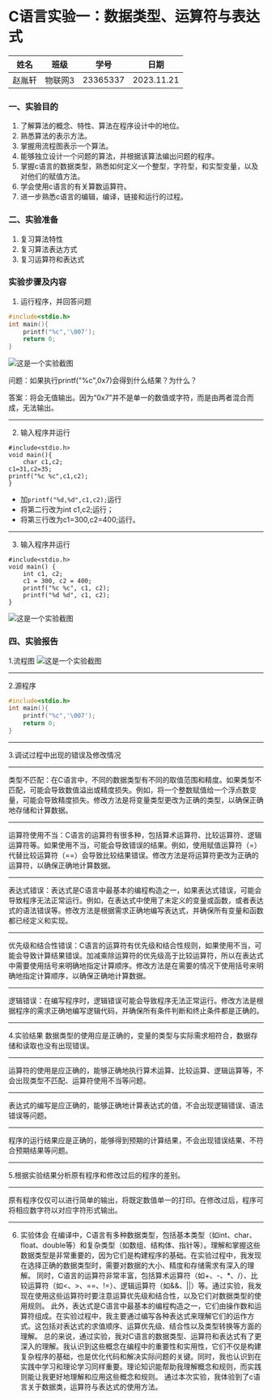 # C语言实验一：数据类型、运算符与表达式

姓名|班级|学号|日期
---|---|---|---
赵胤轩|物联网3|23365337|2023.11.21

### 一、实验目的

1. 了解算法的概念、特性、算法在程序设计中的地位。
2. 熟悉算法的表示方法。
3. 掌握用流程图表示一个算法。
4. 能够独立设计一个问题的算法，并根据该算法编出问题的程序。
5. 掌握c语言的数据类型，熟悉如何定义一个整型，字符型，和实型变量，以及对他们的赋值方法。
6. 学会使用c语言的有关算数运算符。
7. 进一步熟悉c语言的编辑，编译，链接和运行的过程。

### 二、实验准备
1. 复习算法特性
2. 复习算法表达方式
3. 复习运算符和表达式

### 实验步骤及内容

1. 运行程序，并回答问题
```C
#include<stdio.h>
int main(){
    printf("%c",'\007');
    return 0;
}
 ```
![这是一个实验截图]([https://github.com/sweet-lover/C-1/blob/main/5%7BY5(3T26PEA)%5D%60%5BT%7DO%5D4K7.png])


 问题：如果执行printf("%c",0x7)会得到什么结果？为什么？
 
 答案：将会无值输出。因为“0x7”并不是单一的数值或字符，而是由两者混合而成，无法输出。

 ****

 2. 输入程序并运行
```
#include<stdio.h>
void main(){
    char c1,c2;
c1=31,c2=35;
printf("%c %c",c1,c2);
}
```

- 加`printf("%d,%d",c1,c2);`运行
- 将第二行改为int c1,c2;运行；
- 将第三行改为c1=300,c2=400;运行。

-----

3. 输入程序并运行
```
#include<stdio.h>
void main() {
    int c1, c2;
    c1 = 300, c2 = 400;
    printf("%c %c", c1, c2);
    printf("%d %d", c1, c2);
}
```
![这是一个实验截图]([5{Y5(3T26PEA)]`[T}O]4K7.png])
### 四、实验报告
1.流程图
![这是一个实验截图]([(MJU1VA01MW@)MN{5}X43M0.png])
***
2.源程序
```C
#include<stdio.h>
int main(){
    printf("%c",'\007');
    return 0;
}
 ```
***
3.调试过程中出现的错误及修改情况
***
类型不匹配：在C语言中，不同的数据类型有不同的取值范围和精度。如果类型不匹配，可能会导致数值溢出或精度损失。例如，将一个整数赋值给一个浮点数变量，可能会导致精度损失。修改方法是将变量类型更改为正确的类型，以确保正确地存储和计算数据。
***
运算符使用不当：C语言的运算符有很多种，包括算术运算符、比较运算符、逻辑运算符等。如果使用不当，可能会导致错误的结果。例如，使用赋值运算符（=）代替比较运算符（==）会导致比较结果错误。修改方法是将运算符更改为正确的运算符，以确保正确地计算数据。
***
表达式错误：表达式是C语言中最基本的编程构造之一，如果表达式错误，可能会导致程序无法正常运行。例如，在表达式中使用了未定义的变量或函数，或者表达式的语法错误等。修改方法是根据需求正确地编写表达式，并确保所有变量和函数都已经定义和实现。
***
优先级和结合性错误：C语言的运算符有优先级和结合性规则，如果使用不当，可能会导致计算结果错误。加减乘除运算符的优先级高于比较运算符，所以在表达式中需要使用括号来明确地指定计算顺序。修改方法是在需要的情况下使用括号来明确地指定计算顺序，以确保正确地计算数据。
***
逻辑错误：在编写程序时，逻辑错误可能会导致程序无法正常运行。修改方法是根据程序的需求正确地编写逻辑代码，并确保所有条件判断和终止条件都是正确的。
***
4.实验结果
数据类型的使用应是正确的，变量的类型与实际需求相符合，数据存储和读取也没有出现错误。
***
运算符的使用是应正确的，能够正确地执行算术运算、比较运算、逻辑运算等，不会出现类型不匹配、运算符使用不当等问题。
***
表达式的编写是应正确的，能够正确地计算表达式的值，不会出现逻辑错误、语法错误等问题。
***
程序的运行结果应是正确的，能够得到预期的计算结果，不会出现错误结果、不符合预期结果等问题。
***
5.根据实验结果分析原有程序和修改过后的程序的差别。
***
原有程序仅仅可以进行简单的输出，将既定数值单一的打印。在修改过后，程序可将相应数字符以对应字符形式输出。
***
6. 实验体会
在编译中，C语言有多种数据类型，包括基本类型（如int、char、float、double等）和复杂类型（如数组、结构体、指针等）。理解和掌握这些数据类型是非常重要的，因为它们是构建程序的基础。在实验过程中，我发现在选择正确的数据类型时，需要对数据的大小、精度和存储需求有深入的理解。
同时，C语言的运算符非常丰富，包括算术运算符（如+、-、*、/）、比较运算符（如<、>、==、!=）、逻辑运算符（如&&、||）等。通过实验，我发现在使用这些运算符时要注意运算优先级和结合性，以及它们对数据类型的使用规则。
此外，表达式是C语言中最基本的编程构造之一，它们由操作数和运算符组成。在实验过程中，我主要通过编写各种表达式来理解它们的运作方式。这包括对表达式的求值顺序、运算优先级、结合性以及类型转换等方面的理解。
总的来说，通过实验，我对C语言的数据类型、运算符和表达式有了更深入的理解。我认识到这些概念在编程中的重要性和实用性，它们不仅是构建复杂程序的基础，也是优化代码和解决实际问题的关键。同时，我也认识到在实践中学习和理论学习同样重要。理论知识能帮助我理解概念和规则，而实践则能让我更好地理解和应用这些概念和规则。
通过本次实验，我体验到了c语言关于数据类，运算符与表达式的使用方法。
